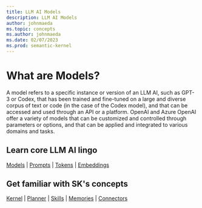 ```yaml
---
title: LLM AI Models
description: LLM AI Models
author: johnmaeda
ms.topic: concepts
ms.author: johnmaeda
ms.date: 02/07/2023
ms.prod: semantic-kernel
---
```

# What are Models?

A model refers to a specific instance or version of an LLM AI, such as GPT-3 or Codex, that has been trained and fine-tuned on a large and diverse corpus of text or code (in the case of the Codex model), and that can be accessed and used through an API or a platform. OpenAI and Azure OpenAI offer a variety of models that can be customized and controlled through parameters or options, and that can be applied and integrated to various domains and tasks.

## Learn core LLM AI lingo

[Models](models) | [Prompts](prompts) | [Tokens](tokens) | [Embeddings](embeddings)

## Get familiar with SK's concepts

[Kernel](kernel) | [Planner](planner) | [Skills](skills) |  [Memories](memories) | [Connectors](connectors)